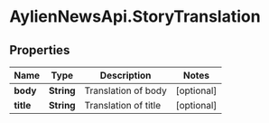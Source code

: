 # AylienNewsApi.StoryTranslation

## Properties

Name | Type | Description | Notes
------------ | ------------- | ------------- | -------------
**body** | **String** | Translation of body | [optional] 
**title** | **String** | Translation of title | [optional] 


